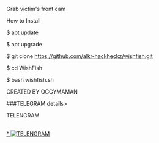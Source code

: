 Grab victim's front cam 

How to Install

$ apt update

$ apt upgrade

$ git clone https://github.com/alkr-hackheckz/wishfish.git

$ cd WishFish

$ bash wishfish.sh

CREATED BY OGGYMAMAN


###TELEGRAM
details><summary> TELENGRAM </summary>
<p>
<br>

 <a href="https://t.me/OGGYMAMAN">
* <img src="https://www.herokucdn.com/TELENGRAM/button.svg" alt="TELENGRAM">
</a>
</p>
</details>




